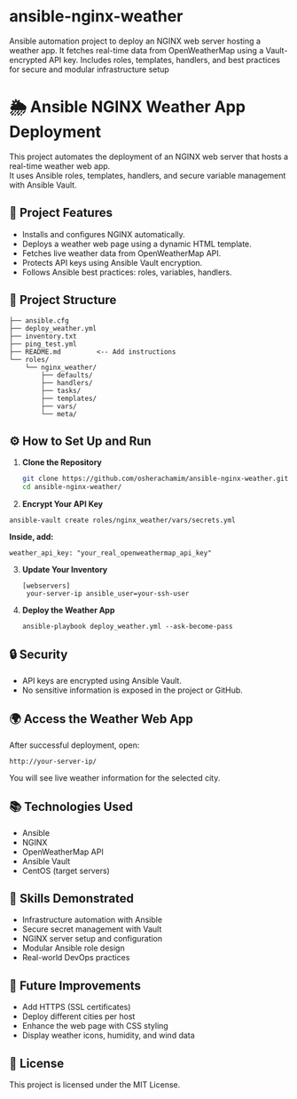 # ansible-nginx-weather
Ansible automation project to deploy an NGINX web server hosting a weather app. It fetches real-time data from OpenWeatherMap using a Vault-encrypted API key. Includes roles, templates, handlers, and best practices for secure and modular infrastructure setup

# 🌦️ Ansible NGINX Weather App Deployment

This project automates the deployment of an NGINX web server that hosts a real-time weather web app.  
It uses Ansible roles, templates, handlers, and secure variable management with Ansible Vault.

## 📌 Project Features

- Installs and configures NGINX automatically.
- Deploys a weather web page using a dynamic HTML template.
- Fetches live weather data from OpenWeatherMap API.
- Protects API keys using Ansible Vault encryption.
- Follows Ansible best practices: roles, variables, handlers.

## 📁 Project Structure

``` ansible-nginx-weather/
├── ansible.cfg
├── deploy_weather.yml
├── inventory.txt
├── ping_test.yml
├── README.md         <-- Add instructions
└── roles/
    └── nginx_weather/
        ├── defaults/
        ├── handlers/
        ├── tasks/
        ├── templates/
        ├── vars/
        └── meta/
```
## ⚙️ How to Set Up and Run

1. **Clone the Repository**
   ```bash
   git clone https://github.com/osherachamim/ansible-nginx-weather.git
   cd ansible-nginx-weather/
   ```
2.  **Encrypt Your API Key**
   ```
   ansible-vault create roles/nginx_weather/vars/secrets.yml
   ```
   **Inside, add:**
   ```
   weather_api_key: "your_real_openweathermap_api_key"
   ```
3. **Update Your Inventory**
   ```
   [webservers]
    your-server-ip ansible_user=your-ssh-user
   ```

4. **Deploy the Weather App**
   ```
   ansible-playbook deploy_weather.yml --ask-become-pass
    ```
## 🔒 Security

- API keys are encrypted using Ansible Vault.
- No sensitive information is exposed in the project or GitHub.

## 🌍 Access the Weather Web App

After successful deployment, open:
```
http://your-server-ip/
```

You will see live weather information for the selected city.

## 📚 Technologies Used

- Ansible
- NGINX
- OpenWeatherMap API
- Ansible Vault
- CentOS (target servers)

## 🎯 Skills Demonstrated

- Infrastructure automation with Ansible
- Secure secret management with Vault
- NGINX server setup and configuration
- Modular Ansible role design
- Real-world DevOps practices

## 🚀 Future Improvements

- Add HTTPS (SSL certificates)
- Deploy different cities per host
- Enhance the web page with CSS styling
- Display weather icons, humidity, and wind data

## 🤝 License

This project is licensed under the MIT License.
